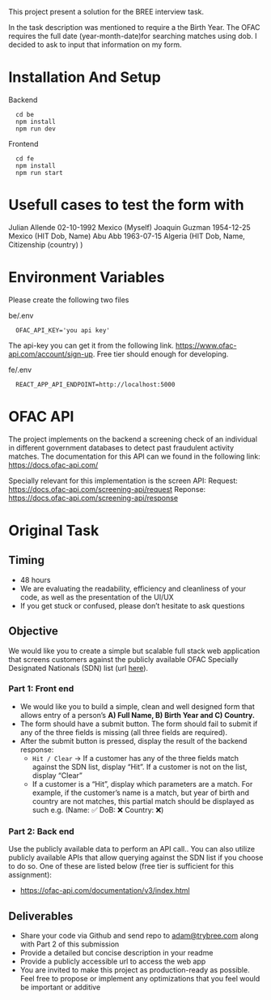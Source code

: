 This project present a solution for the BREE interview task.

In the task description was mentioned to require a the Birth Year. 
The OFAC requires the full date (year-month-date)for searching matches using dob.
I decided to ask to input that information on my form.

# Installation And Setup
Backend
```
  cd be
  npm install
  npm run dev
```

Frontend
```
  cd fe
  npm install
  npm run start
```

# Usefull cases to test the form with
Julian Allende 02-10-1992 Mexico (Myself)
Joaquin Guzman 1954-12-25 Mexico (HIT Dob, Name)
Abu Abb   1963-07-15 Algeria (HIT Dob, Name, Citizenship (country) )

# Environment Variables
Please create the following two files

be/.env
```
  OFAC_API_KEY='you api key'
```

The api-key you can get it from the following link. https://www.ofac-api.com/account/sign-up. Free tier should enough for developing.

fe/.env
```
  REACT_APP_API_ENDPOINT=http://localhost:5000
```

# OFAC API
The project implements on the backend a screening check of an individual in different government databases to detect past fraudulent activity matches.
The documentation for this API can we found in the following link: https://docs.ofac-api.com/

Specially relevant for this implementation is the screen API:
Request:
https://docs.ofac-api.com/screening-api/request
Reponse:
https://docs.ofac-api.com/screening-api/response

# Original Task
## Timing

- 48 hours
- We are evaluating the readability, efficiency and cleanliness of your code, as well as the presentation of the UI/UX
- If you get stuck or confused, please don’t hesitate to ask questions

## Objective

We would like you to create a simple but scalable full stack web application that screens customers against the publicly available OFAC Specially Designated Nationals (SDN) list (url [here](https://ofac.treasury.gov/specially-designated-nationals-list-data-formats-data-schemas)).

### **Part 1: Front end**

- We would like you to build a simple, clean and well designed form that allows entry of a person’s **A) Full Name, B) Birth Year and C) Country.**
- The form should have a submit button. The form should fail to submit if any of the three fields is missing (all three fields are required).
- After the submit button is pressed, display the result of the backend response:
    - `Hit / Clear` → If a customer has any of the three fields match against the SDN list, display “Hit”. If a customer is not on the list, display “Clear”
    - If a customer is a “Hit”, display which parameters are a match. For example, if the customer’s name is a match, but year of birth and country are not matches, this partial match should be displayed as such e.g. (Name: ✅ DoB: ❌ Country: ❌)

### **Part 2: Back end**

Use the publicly available data to perform an API call.. You can also utilize publicly available APIs that allow querying against the SDN list if you choose to do so. One of these are listed below (free tier is sufficient for this assignment):

- https://ofac-api.com/documentation/v3/index.html

## Deliverables

- Share your code via Github and send repo to adam@trybree.com along with Part 2 of this submission
- Provide a detailed but concise description in your readme
- Provide a publicly accessible url to access the web app
- You are invited to make this project as production-ready as possible. Feel free to propose or implement any optimizations that you feel would be important or additive
